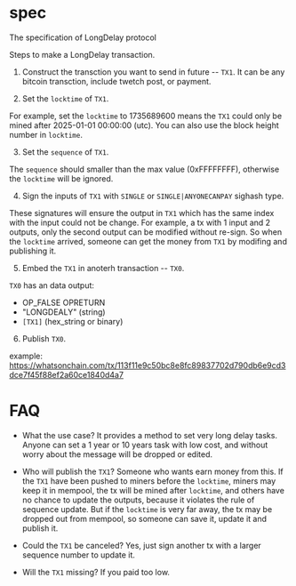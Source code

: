 # spec
The specification of LongDelay protocol

Steps to make a LongDelay transaction.

 1. Construct the transction you want to send in future -- `TX1`. It can be any bitcoin transction, include twetch post, or payment.

2. Set the `locktime` of `TX1`.

  For example, set the `locktime` to 1735689600 means the `TX1` could only be mined after 2025-01-01 00:00:00 (utc).
  You can also use the block height number in `locktime`.

3. Set the `sequence` of `TX1`.

  The `sequence` should smaller than the max value (0xFFFFFFFF), otherwise the `locktime` will be ignored.

4. Sign the inputs of `TX1` with `SINGLE` or `SINGLE|ANYONECANPAY` sighash type.

  These signatures will ensure the output in `TX1` which has the same index with the input could not be change.
  For example, a tx with 1 input and 2 outputs, only the second output can be modified without re-sign. So when the `locktime` arrived, someone can get the money from `TX1` by modifing and publishing it.

5. Embed the `TX1` in anoterh transaction -- `TX0`.

  `TX0` has an data output:

  - OP_FALSE OPRETURN
  - "LONGDEALY" (string)
  - `[TX1]` (hex_string or binary)

6. Publish `TX0`.

  example: https://whatsonchain.com/tx/113f11e9c50bc8e8fc89837702d790db6e9cd3dce7f45f88ef2a60ce1840d4a7

# FAQ

- What the use case?
It provides a method to set very long delay tasks. Anyone can set a 1 year or 10 years task with low cost, and without worry about the message will be dropped or edited.

- Who will publish the `TX1`?
Someone who wants earn money from this. If the `TX1` have been pushed to miners before the `locktime`, miners may keep it in mempool, the tx will be mined after `locktime`, and others have no chance to update the outputs, because it violates the rule of sequence update. But if the `locktime` is very far away, the tx may be dropped out from mempool, so someone can save it, update it and publish it.

- Could the `TX1` be canceled?
Yes, just sign another tx with a larger sequence number to update it.

- Will the `TX1` missing?
If you paid too low.
